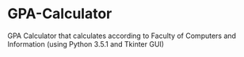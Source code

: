 # GPA-Calculator
GPA Calculator that calculates according to Faculty of Computers and Information (using Python 3.5.1 and Tkinter GUI)
